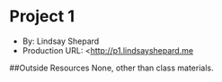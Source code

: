 # Project 1
+ By: Lindsay Shepard 
+ Production URL: <http://p1.lindsayshepard.me

##Outside Resources
None, other than class materials.

